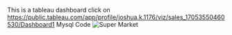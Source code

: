 This is a tableau dashboard click on https://public.tableau.com/app/profile/joshua.k.1176/viz/sales_17053550460530/Dashboard1
Mysql Code 
![Super Market](https://github.com/JoshuaKab/Super-Makert/assets/135429439/c4b2c351-80af-4e0e-9d40-d6b8a9bf5ace)
